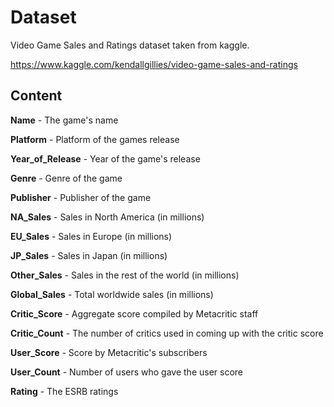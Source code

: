 # Dataset 

Video Game Sales and Ratings dataset taken from kaggle.

https://www.kaggle.com/kendallgillies/video-game-sales-and-ratings


## Content
**Name** - The game's name

**Platform** - Platform of the games release

**Year\_of_Release** - Year of the game's release

**Genre** - Genre of the game

**Publisher** - Publisher of the game

**NA_Sales** - Sales in North America (in millions)

**EU_Sales** - Sales in Europe (in millions)

**JP_Sales** - Sales in Japan (in millions)

**Other_Sales** - Sales in the rest of the world (in millions)

**Global_Sales** - Total worldwide sales (in millions)

**Critic_Score** - Aggregate score compiled by Metacritic staff

**Critic_Count** - The number of critics used in coming up with the critic score

**User_Score** - Score by Metacritic's subscribers

**User_Count** - Number of users who gave the user score

**Rating** - The ESRB ratings
